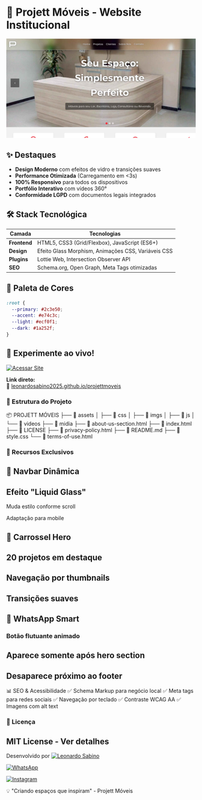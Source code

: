 # 🚀 Projett Móveis - Website Institucional

![Banner do Projeto](assets/imgs/og-image.jpg)

## ✨ Destaques

- **Design Moderno** com efeitos de vidro e transições suaves
- **Performance Otimizada** (Carregamento em <3s)
- **100% Responsivo** para todos os dispositivos
- **Portfólio Interativo** com vídeos 360°
- **Conformidade LGPD** com documentos legais integrados

## 🛠 Stack Tecnológica

| Camada       | Tecnologias                                         |
| ------------ | --------------------------------------------------- |
| **Frontend** | HTML5, CSS3 (Grid/Flexbox), JavaScript (ES6+)       |
| **Design**   | Efeito Glass Morphism, Animações CSS, Variáveis CSS |
| **Plugins**  | Lottie Web, Intersection Observer API               |
| **SEO**      | Schema.org, Open Graph, Meta Tags otimizadas        |

## 🎨 Paleta de Cores

```css
:root {
  --primary: #2c3e50;
  --accent: #e74c3c;
  --light: #ecf0f1;
  --dark: #1a252f;
}
```

## 🚀 Experimente ao vivo!

[![Acessar Site](https://img.shields.io/badge/ACESSAR_SITE_PROJETT-2ea44f?style=for-the-badge&logo=github&logoColor=white)](https://leonardosabino2025.github.io/projettmoveis/)

**Link direto:**  
🔗 [leonardosabino2025.github.io/projettmoveis](https://leonardosabino2025.github.io/projettmoveis/)

### 📂 Estrutura do Projeto

📦 PROJETT MÓVEIS
├── 📁 assets
│ ├── 📁 css
│ ├── 📁 imgs
│ ├── 📁 js
│ └── 📁 videos
├── 📁 midia
├── 📄 about-us-section.html
├── 📄 index.html
├── 📜 LICENSE
├── 📄 privacy-policy.html
├── 📘 README.md
├── 🎨 style.css
└── 📄 terms-of-use.html

### 🌈 Recursos Exclusivos

## 🧊 Navbar Dinâmica

## Efeito "Liquid Glass"

Muda estilo conforme scroll

Adaptação para mobile

## 🎥 Carrossel Hero

## 20 projetos em destaque

## Navegação por thumbnails

## Transições suaves

## 📱 WhatsApp Smart

### Botão flutuante animado

## Aparece somente após hero section

## Desaparece próximo ao footer

📊 SEO & Acessibilidade
✅ Schema Markup para negócio local
✅ Meta tags para redes sociais
✅ Navegação por teclado
✅ Contraste WCAG AA
✅ Imagens com alt text

### 📜 Licença

## MIT License - Ver detalhes

Desenvolvido por [![Leonardo Sabino](https://img.shields.io/badge/LinkedIn-0077B5?style=for-the-badge&logo=linkedin&logoColor=white)](https://www.linkedin.com/in/leonardo-sabino/)

[![WhatsApp](https://img.shields.io/badge/WhatsApp-25D366?style=for-the-badge&logo=whatsapp&logoColor=white)](https://wa.me/5584921483009)

[![Instagram](https://img.shields.io/badge/Instagram-E4405F?style=for-the-badge&logo=instagram&logoColor=white)](https://www.instagram.com/leonardocsabino/)

<!--
Alt text: Instagram badge featuring the Instagram logo in white on a pink and orange background, displaying the word Instagram in bold white text. The badge has a friendly and inviting tone, designed to encourage visitors to connect on social media.
-->

💡 "Criando espaços que inspiram" - Projett Móveis
